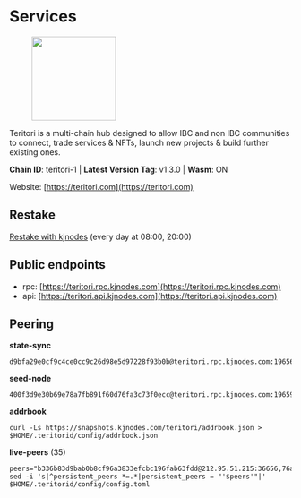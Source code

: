 # Services

<figure><img src="https://raw.githubusercontent.com/kj89/testnet_manuals/main/pingpub/logos/teritori.png" width="150" alt=""><figcaption></figcaption></figure>

Teritori is a multi-chain hub designed to allow IBC and non IBC communities  to connect, trade services & NFTs, launch new projects & build further existing ones.

**Chain ID**: teritori-1 | **Latest Version Tag**: v1.3.0 | **Wasm**: ON

Website: [https://teritori.com](https://teritori.com)

## Restake

[Restake with kjnodes](https://restake.app/teritori/torivaloper184ln03hkpt75uhrrr26f66kvcqvf4yn4nc2xjm) (every day at 08:00, 20:00)
## Public endpoints

* rpc: [https://teritori.rpc.kjnodes.com](https://teritori.rpc.kjnodes.com)
* api: [https://teritori.api.kjnodes.com](https://teritori.api.kjnodes.com)

## Peering

**state-sync**

```
d9bfa29e0cf9c4ce0cc9c26d98e5d97228f93b0b@teritori.rpc.kjnodes.com:19656
```

**seed-node**

```
400f3d9e30b69e78a7fb891f60d76fa3c73f0ecc@teritori.rpc.kjnodes.com:19659
```

**addrbook**
```
curl -Ls https://snapshots.kjnodes.com/teritori/addrbook.json > $HOME/.teritorid/config/addrbook.json
```

**live-peers** (35)
```
peers="b336b83d9bab0b8cf96a3833efcbc196fab63fdd@212.95.51.215:36656,76ac8106e8b1169f1ef28f5c45558750db85d3dc@65.108.239.241:26656,e3b906fefa58783395fcf72086c698707908a558@141.95.65.26:27736,45f2d4f8ed2ef8d71a257cdeed27123f5fe3bef4@141.94.109.71:10356,4740ad44e58f4f4a0e2b9c4353500009eb73a05a@176.191.97.120:26656,fefd8ffb33a5d6ae194f082a39c4bb713da3a06b@167.86.86.197:36656,c58613003b7f2e2a5de7fd0035552bb2afa6c1ab@31.186.64.5:19656,34b87bdfc1f0b6a11724cf45dda3ee66c9a4691c@38.146.3.176:15956,009e25e99e3f8fde86d283d4b8b0ce2f777cde53@138.201.8.248:53656,ebacd77faa91ee858496a79250adff93480ce64b@158.69.188.117:26656,1f4e77295379ce0c928502d2b075157a8c8a9e64@51.83.96.150:26642,7f9773971291b77b2d65364a8928cb31c40aa70f@65.108.73.124:13656,b906f0fdace24fb415254213644b51d4d6806d28@91.226.253.197:28756,2f93424bd346b857bd5164eaac0b2bfd5fd644c0@144.91.127.252:26656,bbc594f0a8424368b869fef47a18d6e35965db2e@176.9.188.21:53656,3594b73f909a9c4b87cfe6a361ef8b2b51124dd5@65.109.69.59:15956,722b63e6c65628b929f22013dcbcde980210cb44@176.9.127.54:26656,370bf5f5b9ce655403d05753c355798288c1f120@89.245.24.67:23356,106490318e51355bc6d72e7941a0080f8b8256b9@185.16.39.14:26656,81bd965baf90d49b9ff3e122394150fcdc935e64@65.144.145.234:26604,e73e8cefd738de437775f9621a8bd76f1e6ff954@3.144.73.184:26656,36c2418b7aed4e585ac3e8f138a2e5ccf0f8278f@198.244.228.17:28766,1e08fefb7e8851490d40e804df76d1ac33cb1f0a@38.146.3.175:15956,5ab6437f73fe71f392d53566e037aa91087530ac@139.144.67.202:26656,40caa979c29a9930ea2b8a6249037924d308ae84@162.55.234.70:54256,26175f13ada3d61c93bca342819fd5dc797bced0@65.109.58.226:28656,358f13bd95d91517053a58f4d30205842672837f@104.37.187.214:60656,51eaf493facf36754411baa4f7b89355bd9cb3e7@195.201.63.87:42666,526d8c7c44f59be9a39d7463c576b68c0db23174@65.108.234.23:15956,46b7ae20e3cc4264076a91c3601f3894a021a80d@65.108.6.45:36656,d956d6180e96c62315a777b1a3ed8f1ebf873e80@38.242.232.202:29656,6ef7a8bc7a3cc0856594f12570e8f2282a099dcf@65.109.93.152:26796,8ac41af54dfd91c41de71cde222a55670f2f405d@141.95.65.73:15956,d9bfa29e0cf9c4ce0cc9c26d98e5d97228f93b0b@65.109.88.38:19656,29b92a4020171c20fe70e5d60f9c5d07dc9f31f7@194.163.161.146:26656"
sed -i 's|^persistent_peers *=.*|persistent_peers = "'$peers'"|' $HOME/.teritorid/config/config.toml
```
